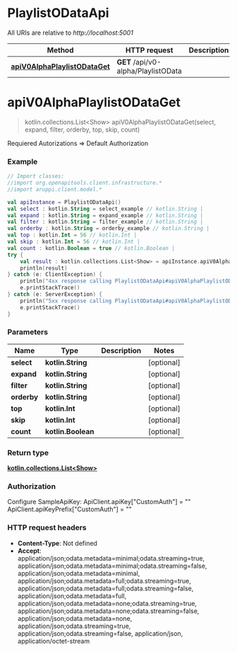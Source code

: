 # PlaylistODataApi

All URIs are relative to *http://localhost:5001*

Method | HTTP request | Description
------------- | ------------- | -------------
[**apiV0AlphaPlaylistODataGet**](PlaylistODataApi.md#apiV0AlphaPlaylistODataGet) | **GET** /api/v0-alpha/PlaylistOData | 


<a id="apiV0AlphaPlaylistODataGet"></a>
# **apiV0AlphaPlaylistODataGet**
> kotlin.collections.List&lt;Show&gt; apiV0AlphaPlaylistODataGet(select, expand, filter, orderby, top, skip, count)



Requiered Autorizations &#x3D;&gt;  Default Authorization

### Example
```kotlin
// Import classes:
//import org.openapitools.client.infrastructure.*
//import aruppi.client.model.*

val apiInstance = PlaylistODataApi()
val select : kotlin.String = select_example // kotlin.String | 
val expand : kotlin.String = expand_example // kotlin.String | 
val filter : kotlin.String = filter_example // kotlin.String | 
val orderby : kotlin.String = orderby_example // kotlin.String | 
val top : kotlin.Int = 56 // kotlin.Int | 
val skip : kotlin.Int = 56 // kotlin.Int | 
val count : kotlin.Boolean = true // kotlin.Boolean | 
try {
    val result : kotlin.collections.List<Show> = apiInstance.apiV0AlphaPlaylistODataGet(select, expand, filter, orderby, top, skip, count)
    println(result)
} catch (e: ClientException) {
    println("4xx response calling PlaylistODataApi#apiV0AlphaPlaylistODataGet")
    e.printStackTrace()
} catch (e: ServerException) {
    println("5xx response calling PlaylistODataApi#apiV0AlphaPlaylistODataGet")
    e.printStackTrace()
}
```

### Parameters

Name | Type | Description  | Notes
------------- | ------------- | ------------- | -------------
 **select** | **kotlin.String**|  | [optional]
 **expand** | **kotlin.String**|  | [optional]
 **filter** | **kotlin.String**|  | [optional]
 **orderby** | **kotlin.String**|  | [optional]
 **top** | **kotlin.Int**|  | [optional]
 **skip** | **kotlin.Int**|  | [optional]
 **count** | **kotlin.Boolean**|  | [optional]

### Return type

[**kotlin.collections.List&lt;Show&gt;**](Show.md)

### Authorization


Configure SampleApiKey:
    ApiClient.apiKey["CustomAuth"] = ""
    ApiClient.apiKeyPrefix["CustomAuth"] = ""

### HTTP request headers

 - **Content-Type**: Not defined
 - **Accept**: application/json;odata.metadata=minimal;odata.streaming=true, application/json;odata.metadata=minimal;odata.streaming=false, application/json;odata.metadata=minimal, application/json;odata.metadata=full;odata.streaming=true, application/json;odata.metadata=full;odata.streaming=false, application/json;odata.metadata=full, application/json;odata.metadata=none;odata.streaming=true, application/json;odata.metadata=none;odata.streaming=false, application/json;odata.metadata=none, application/json;odata.streaming=true, application/json;odata.streaming=false, application/json, application/octet-stream

